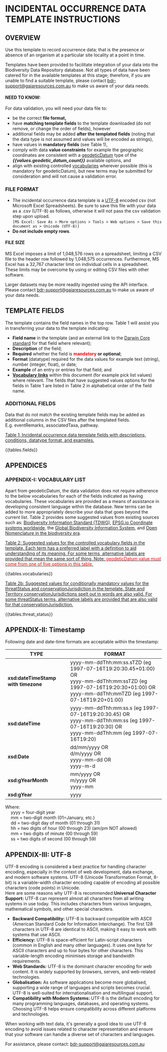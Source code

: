 # INCIDENTAL OCCURRENCE DATA TEMPLATE INSTRUCTIONS

## OVERVIEW
Use this template to record occurrence data; that is the presence or absence of an organism
at a particular site locality at a point in time.

Templates have been provided to facilitate integration of your data into the Biodiversity
Data Repository database. Not all types of data have been catered for in the available
templates at this stage; therefore, if you are unable to find a suitable template, please 
contact <bdr-support@gaiaresources.com.au> to make us aware of your data needs.

#### NEED TO KNOW:
For data validation, you will need your data file to:
- be the correct **file format,**
- have **matching template fields** to the template downloaded (do not remove, or 
change the order of fields), however
- additional fields may be added **after the templated fields** (noting that the
data type is not assumed and values will be encoded as strings),
- have values in **mandatory fields** (see Table 1),
- comply with data **value constraints** for example the geographic coordinates are
consistent with a [geodeticDatum](#geodeticDatum-vocabularies) type of the ***{{values.geodetic_datum_count}}*** available 
options, and
- align with existing controlled [vocabularies](#appendix-i-vocabulary-list) wherever possible (this is mandatory
for geodeticDatum), but new terms may be submitted for consideration amd will not cause a 
validation error.

### FILE FORMAT
- The incidental occurrence data template is a [UTF-8](#appendix-iii-utf-8) encoded csv (not Microsoft
Excel Spreadsheets). Be sure to save this file with your data as a .csv (UTF-8) as follows,
otherwise it will not pass the csv validation step upon upload.
<br>`[MS Excel: Save As > More options > Tools > Web options > Save this document as >
Unicode (UTF-8)]`
- **Do not include empty rows**.

#### FILE SIZE
MS Excel imposes a limit of 1,048,576 rows on a spreadsheet, limiting a CSV file to the
header row followed by 1,048,575 occurrences. Furthermore, MS Excel has a 32,767 character
limit on individual cells in a spreadsheet. These limits may be overcome by using or
editing CSV files with other software.

Larger datasets may be more readily ingested using the API interface. Please contact
<bdr-support@gaiaresources.com.au> to make us aware of your data needs.

## TEMPLATE FIELDS
The template contains the field names in the top row. Table 1 will assist you in transferring
your data to the template indicating:

- **Field name** in the template (and an external link to the [Darwin Core standard](https://dwc.tdwg.org/terms/)
for that field where relevant);
- **Description** of the field;
- **Required** whether the field is **<font color="red">mandatory</font> or optional**;
- **Format** (datatype) required for the data values for example text (string), number
  (integer, float), or date;
- **Example** of an entry or entries for that field; and
- **[Vocabulary links](#appendix-i-vocabulary-list)** within this document (for example pick list values) where
relevant. The fields that have suggested values options for the fields in Table 1 are 
listed in Table 2 in alphabetical order of the field name.

### ADDITIONAL FIELDS
Data that do not match the existing template fields may be added as additional columns in
the CSV files after the templated fields. <br>
E.g. eventRemarks, associatedTaxa, pathway.

<ins>Table 1: Incidental occurrence data template fields with descriptions, conditions,
datatype format, and examples.</ins>

{{tables.fields}}

## APPENDICES
### APPENDIX-I: VOCABULARY LIST
Apart from geodeticDatum, the data validation does not require adherence to the below vocabularies
for each of the fields indicated as having vocabularies. These vocabularies are provided as a 
means of assistance in developing consistent language within the database. New terms can be added
to more appropriately describe your data that goes beyond the current list. Table 2 provides some 
suggested values from existing sources such as: [Biodiversity Information Standard (TDWG)](https://dwc.tdwg.org/),
[EPSG.io Coordinate systems worldwide](https://epsg.io/), the [Global Biodiversity Information 
System](https://rs.gbif.org/), and [Open Nomenclature in the biodiversity 
era](https://doi.org/10.1111/2041-210X.12594).

<ins>Table 2: Suggested values for the controlled vocabulary fields in the template. Each term has
a preferred label with a definition to aid understanding of its meaning. For some terms, alternative
labels are provided that mean the same sort of thing. Note: <font color="red">geodeticDatum value 
must come from one of five options in this table.</font></ins>

<a name="vocabulary-list"></a>

{{tables.vocabularies}}

<a name="threatStatus-vocabularies"></a>
<ins>Table 2b: Suggested values for conditionally mandatory values for the threatStatus and
conservationJurisdiction in the template. State and Territory conservationJurisdictions spelt out
in words are also valid. For some threatStatus terms, alternative labels are provided that are also
valid for that conservationJurisdiction.

{{tables.threat_status}}

## APPENDIX-II: Timestamp
Following date and date-time formats are acceptable within the timestamp:

| TYPE | FORMAT                                                                                                                              |
| --- |-------------------------------------------------------------------------------------------------------------------------------------|
| **xsd:dateTimeStamp with timezone** | yyyy-mm-ddThh:mm:ss.sTZD (eg 1997-07-16T19:20:30.45+01:00) OR <br/> yyyy-mm-ddThh:mm:ssTZD (eg 1997-07-16T19:20:30+01:00) OR <br/>  yyyy-mm-ddThh:mmTZD (eg 1997-07-16T19:20+01:00)|
| **xsd:dateTime** | yyyy-mm-ddThh:mm:ss.s (eg 1997-07-16T19:20:30.45) OR<br/> yyyy-mm-ddThh:mm:ss (eg 1997-07-16T19:20:30) OR<br/> yyyy-mm-ddThh:mm (eg 1997-07-16T19:20) |
| **xsd:Date** | dd/mm/yyyy OR<br/> d/m/yyyy OR<br/> yyyy-mm-dd OR<br/> yyyy-m-d |
| **xsd:gYearMonth** | mm/yyyy OR<br/> m/yyyy OR<br/> yyyy-mm |
| **xsd:gYear** | yyyy |

Where:<br/>
&emsp; yyyy = four-digit year <br/>
&emsp; mm = two-digit month (01=January, etc.) <br/>
&emsp; dd = two-digit day of month (01 through 31) <br/>
&emsp; hh = two digits of hour (00 through 23) (am/pm NOT allowed) <br/>
&emsp; mm = two digits of minute (00 through 59) <br/>
&emsp; ss = two digits of second (00 through 59) <br/>


## APPENDIX-III: UTF-8
UTF-8 encoding is considered a best practice for handling character encoding, especially in
the context of web development, data exchange, and modern software systems. UTF-8
(Unicode Transformation Format, 8-bit) is a variable-width character encoding capable of
encoding all possible characters (code points) in Unicode.<br/>
Here are some reasons why UTF-8 is recommended:**Universal Character Support:** UTF-8
can represent almost all characters from all writing systems in use today. This includes
characters from various languages, mathematical symbols, and other special characters.

- **Backward Compatibility:** UTF-8 is backward compatible with ASCII (American
Standard Code for Information Interchange). The first 128 characters in UTF-8 are
identical to ASCII, making it easy to work with systems that use ASCII.
- **Efficiency:** UTF-8 is space-efficient for Latin-script characters (common in English
and many other languages). It uses one byte for ASCII characters and up to four
bytes for other characters. This variable-length encoding minimises storage and
bandwidth requirements.
- **Web Standards:** UTF-8 is the dominant character encoding for web content. It is
widely supported by browsers, servers, and web-related technologies.
- **Globalisation:** As software applications become more globalised, supporting a wide
range of languages and scripts becomes crucial. UTF-8 is well-suited for
internationalisation and multilingual support.
- **Compatibility with Modern Systems:** UTF-8 is the default encoding for many
programming languages, databases, and operating systems. Choosing UTF-8 helps
ensure compatibility across different platforms and technologies.

When working with text data, it's generally a good idea to use UTF-8 encoding to avoid
issues related to character representation and ensure that your software can handle a
diverse set of characters and languages.

For assistance, please contact: <bdr-support@gaiaresources.com.au>

